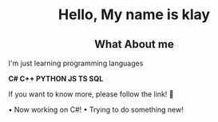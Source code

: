 <h1 align="center">Hello, My name is klay</h1>
<h2 align="center">
<h2 align="center">What About me</h2>
I'm just learning programming languages

**С# C++ PYTHON JS TS SQL**

If you want to know more, please follow the link! :clap:

• Now working on C#!
• Trying to do something new!
